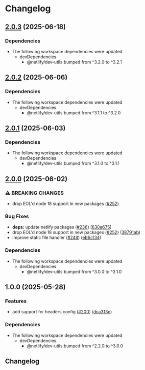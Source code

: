 # Changelog

## [2.0.3](https://github.com/netlify/primitives/compare/headers-v2.0.2...headers-v2.0.3) (2025-06-18)


### Dependencies

* The following workspace dependencies were updated
  * devDependencies
    * @netlify/dev-utils bumped from ^3.2.0 to ^3.2.1

## [2.0.2](https://github.com/netlify/primitives/compare/headers-v2.0.1...headers-v2.0.2) (2025-06-06)


### Dependencies

* The following workspace dependencies were updated
  * devDependencies
    * @netlify/dev-utils bumped from ^3.1.1 to ^3.2.0

## [2.0.1](https://github.com/netlify/primitives/compare/headers-v2.0.0...headers-v2.0.1) (2025-06-03)


### Dependencies

* The following workspace dependencies were updated
  * devDependencies
    * @netlify/dev-utils bumped from ^3.1.0 to ^3.1.1

## [2.0.0](https://github.com/netlify/primitives/compare/headers-v1.0.0...headers-v2.0.0) (2025-06-02)


### ⚠ BREAKING CHANGES

* drop EOL'd node 18 support in new packages ([#252](https://github.com/netlify/primitives/issues/252))

### Bug Fixes

* **deps:** update netlify packages ([#236](https://github.com/netlify/primitives/issues/236)) ([630e675](https://github.com/netlify/primitives/commit/630e675822ece3d4bca58673b0a899f5a6c06bd9))
* drop EOL'd node 18 support in new packages ([#252](https://github.com/netlify/primitives/issues/252)) ([38791ab](https://github.com/netlify/primitives/commit/38791ab91dcbf1f05093ba123eaccdf960a2d6e7))
* improve static file handler ([#248](https://github.com/netlify/primitives/issues/248)) ([eb6c134](https://github.com/netlify/primitives/commit/eb6c134965a1653b3f3bebd9ec44df334589551e))


### Dependencies

* The following workspace dependencies were updated
  * devDependencies
    * @netlify/dev-utils bumped from ^3.0.0 to ^3.1.0

## 1.0.0 (2025-05-28)


### Features

* add support for headers config ([#200](https://github.com/netlify/primitives/issues/200)) ([dca313e](https://github.com/netlify/primitives/commit/dca313ec82980231724a2d801bcc739df1d27924))


### Dependencies

* The following workspace dependencies were updated
  * devDependencies
    * @netlify/dev-utils bumped from ^2.2.0 to ^3.0.0

## Changelog
